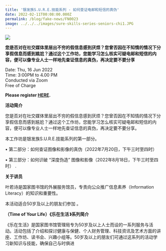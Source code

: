 ```yaml
---
title: '银发族S.U.R.E.技能系列 - 如何查证电邮和短信的真伪'
date: 2022-02-11T00:08:00.000Z
permalink: /blog/fake-news/FN0023
image: ../../../images/sure-skills-series-seniors-chi1.JPG
---
```


![](../../../images/sure-skills-series-seniors-chi1.JPG)

**您是否对在社交媒体里层出不穷的假信息感到厌烦？您曾否因在不知情的情况下分享假信息而感到尴尬？通过这个工作坊，您能学习怎么核实可疑电邮和短信的内容，便可以像专业人士一样地先查证信息的真伪，再决定要不要分享**

Date: Thu, 16 Jun 2022 <br>Time: 3:00PM to 4.00 PM<br>Conducted via Zoom<br>Free of Charge

**Please register [HERE](https://www.eventbrite.sg/e/sure-tickets-244283096317).**

**活动简介** 

您是否对在社交媒体里层出不穷的假信息感到厌烦？您曾否因在不知情的情况下分享假信息而感到尴尬？通过这个工作坊，您能学习怎么核实可疑电邮和短信的内容，便可以像专业人士一样地先查证信息的真伪，再决定要不要分享。

本工作坊是银发族S.U.R.E.技能系列的第一部分。

• 第二部分：如何查证图像和影像的真伪（2022年7月20日，下午三时至四时）

• 第三部分：如何识破 “深度伪造” 图像和影像（2022年8月18日，下午三时至四时） .



**关于讲员** 

叶若诗是国家图书馆的外展服务馆员，专责向公众推广信息素养（Information Literacy）的知识和重要性。

本活动适合50岁及以上的朋友们参加 。

**（Time of Your Life）《乐在生活 》系列简介** 

《乐在生活》是国家图书馆管理局专为50岁及以上人士而设的一系列服务与活动。活动包括了介绍和探讨健康与保健、个人财务管理、科技资讯及艺术方面的讲座、工作坊、读书会、兴趣小组等。50岁及以上的朋友们可通过这系列的活动学习新知识与技能，确保自己与时俱进